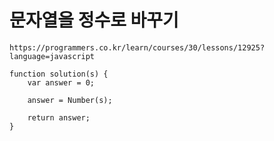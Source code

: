 # 문자열을 정수로 바꾸기



```
https://programmers.co.kr/learn/courses/30/lessons/12925?language=javascript
```



```
function solution(s) {
    var answer = 0;
    
    answer = Number(s);
    
    return answer;
}
```

